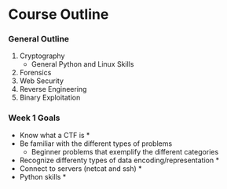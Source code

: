 # Course Outline

### General Outline
1. Cryptography
      * General Python and Linux Skills
2. Forensics
3. Web Security
4. Reverse Engineering
5. Binary Exploitation

### Week 1 Goals
* Know what a CTF is
  * 
* Be familiar with the different types of problems
  * Beginner problems that exemplify the different categories
* Recognize differenty types of data encoding/representation
  * 
* Connect to servers (netcat and ssh)
  *
* Python skills
  *
